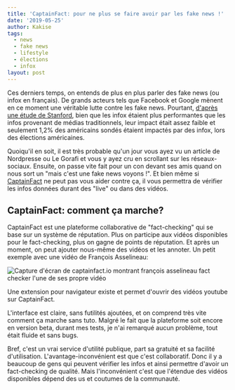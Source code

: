 ```yaml
---
title: 'CaptainFact: pour ne plus se faire avoir par les fake news !'
date: '2019-05-25'
author: Kakise
tags:
  - news
  - fake news
  - lifestyle
  - élections
  - infox
layout: post
---
```

Ces derniers temps, on entends de plus en plus parler des fake news (ou infox en français). De grands acteurs tels que Facebook et Google mènent en ce moment une véritable lutte contre les fake news. Pourtant, [d'après une étude de Stanford](http://web.stanford.edu/~gentzkow/research/fakenews.pdf), bien que les infox étaient plus performantes que les infos provenant de médias traditionnels, leur impact était assez faible et seulement 1,2% des américains sondés étaient impactés par des infox, lors des élections américaines.

Quoiqu'il en soit, il est très probable qu'un jour vous ayez vu un article de Nordpresse ou Le Gorafi et vous y ayez cru en scrollant sur les réseaux-sociaux. Ensuite, on passe vite fait pour un con devant ses amis quand on nous sort un "mais c'est une fake news voyons !". Et bien même si [CaptainFact](https://captainfact.io/) ne peut pas vous aider contre ça, il vous permettra de vérifier les infos données durant des "live" ou dans des vidéos.

## CaptainFact: comment ça marche?

CaptainFact est une plateforme collaborative de "fact-checking" qui se base sur un système de réputation. Plus on participe aux vidéos disponibles pour le fact-checking, plus on gagne de points de réputation. Et après un moment, on peut ajouter nous-même des vidéos et les annoter. Un petit exemple avec une vidéo de François Asselineau:

![Capture d'écran de captainfact.io montrant françois asselineau fact checker l'une de ses propre vidéo](/images/captainfact-1.png "François Asselineau fact-check !")

Une extension pour navigateur existe et permet d'ouvrir des vidéos youtube sur CaptainFact.

L'interface est claire, sans futilités ajoutées, et on comprend très vite comment ça marche sans tuto. Malgré le fait que la plateforme soit encore en version beta, durant mes tests, je n'ai remarqué aucun problème, tout était fluide et sans bugs.

Bref, c'est un vrai service d'utilité publique, part sa gratuité et sa facilité d'utilisation. L'avantage-inconvénient est que c'est collaboratif. Donc il y a beaucoup de gens qui peuvent vérifier les infos et ainsi permettre d'avoir un fact-checking de qualité. Mais l'inconvénient c'est que l'étendue des vidéos disponibles dépend des us et coutumes de la communauté.
